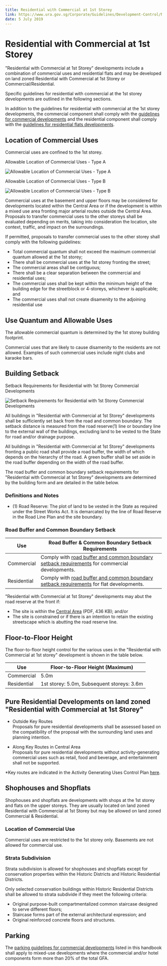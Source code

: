 ```yaml
---
title: Residential with Commercial at 1st Storey
link: https://www.ura.gov.sg/Corporate/Guidelines/Development-Control/Non-Residential/Commercial/Residential-1st
date: 5 July 2019
---
```


# Residential with Commercial at 1st Storey

"Residential with Commercial at 1st Storey" developments include a combination of commercial uses and residential flats and may be developed on land zoned Residential with Commercial at 1st Storey or Commercial/Residential.

Specific guidelines for residential with commercial at the 1st storey developments are outlined in the following sections.

In addition to the guidelines for residential with commercial at the 1st storey developments, the commercial component shall comply with the [guidelines for commercial developments](https://www.ura.gov.sg/Corporate/Guidelines/Development-Control/Non-Residential/Commercial) and the residential component shall comply with the [guidelines for residential flats developments](https://www.ura.gov.sg/Corporate/Guidelines/Development-Control/Residential/Flats-Condominiums).

## Location of Commercial Uses

Commercial uses are confined to the 1st storey.

Allowable Location of Commercial Uses - Type A

![Allowable Location of Commercial Uses - Type A](https://www.ura.gov.sg/-/media/Corporate/Guidelines/Development-control/Commercial/RC02_Location_commercial_uses_A.jpeg?h=100%25&w=100%25)

Allowable Location of Commercial Uses - Type B

![Allowable Location of Commercial Uses - Type B](https://www.ura.gov.sg/-/media/Corporate/Guidelines/Development-control/Commercial/RC03_Location_commercial_uses_B.jpeg?h=100%25&w=100%25)

Commercial uses at the basement and upper floors may be considered for developments located within the Central Area or if the development is within a mixed use area fronting major arterial routes outside the Central Area. Proposals to transfer commercial uses to the other storeys shall be evaluated depending on merits, taking into consideration the location, site context, traffic, and impact on the surroundings.

If permitted, proposals to transfer commercial uses to the other storey shall comply with the following guidelines:

- Total commercial quantum shall not exceed the maximum commercial quantum allowed at the 1st storey;
- There shall be commercial uses at the 1st storey fronting the street;
- The commercial areas shall be contiguous;
- There shall be a clear separation between the commercial and residential uses;
- The commercial uses shall be kept within the minimum height of the building edge for the streetblock or 4-storeys, whichever is applicable; and
- The commercial uses shall not create disamenity to the adjoining residential use

## Use Quantum and Allowable Uses

The allowable commercial quantum is determined by the 1st storey building footprint.

Commercial uses that are likely to cause disamenity to the residents are not allowed. Examples of such commercial uses include night clubs and karaoke bars.

## Building Setback

Setback Requirements for Residential with 1st Storey Commercial Developments

![Setback Requirements for Residential with 1st Storey Commercial Developments](https://www.ura.gov.sg/-/media/Corporate/Guidelines/Development-control/Commercial/RC01_Resi_first_storey_com_Setbacks.jpg?h=100%25&w=100%25)

All buildings in "Residential with Commercial at 1st Storey" developments shall be sufficiently set back from the road and common boundary. The setback distance is measured from the road reserve(1) line or boundary line to the external wall of the buildings, excluding land to be vested to the State for road and/or drainage purpose.

All buildings in "Residential with Commercial at 1st Storey" developments fronting a public road shall provide a road buffer, the width of which depends on the hierarchy of the road. A green buffer shall be set aside in the road buffer depending on the width of the road buffer.

The road buffer and common boundary setback requirements for "Residential with Commercial at 1st Storey" developments are determined by the building form and are detailed in the table below.

### Definitions and Notes

- (1) Road Reserve: The plot of land to be vested in the State as required under the Street Works Act. It is demarcated by the line of Road Reserve in the Road Line Plan and the site boundary.

### Road Buffer and Common Boundary Setback

| Use         | Road Buffer & Common Boundary Setback Requirements                                                                                                                                                           |
| ----------- | ------------------------------------------------------------------------------------------------------------------------------------------------------------------------------------------------------------ |
| Commercial  | Comply with [road buffer and common boundary setback requirements](https://www.ura.gov.sg/Corporate/Guidelines/Development-Control/Non-Residential/Commercial/Building-Setback) for commercial developments. |
| Residential | Comply with [road buffer and common boundary setback requirements](https://www.ura.gov.sg/Corporate/Guidelines/Development-Control/Residential/Flats-Condominiums/Setback) for flat developments.            |

"Residential with Commercial at 1st Storey" developments may abut the road reserve at the front if:

- The site is within the [Central Area](https://www.ura.gov.sg/-/media/Corporate/Guidelines/Development-control/Flats-Condominiums/Central_Area_Map.pdf) (PDF, 436 KB); and/or
- The site is constrained or if there is an intention to retain the existing streetscape which is abutting the road reserve line.

## Floor-to-Floor Height

The floor-to-floor height control for the various uses in the "Residential with Commercial at 1st storey" development is shown in the table below.

| Use         | Floor-to-Floor Height (Maximum)            |
| ----------- | ------------------------------------------ |
| Commercial  | 5.0m                                       |
| Residential | 1st storey: 5.0m, Subsequent storeys: 3.6m |

## Pure Residential Developments on land zoned "Residential with Commercial at 1st Storey"

- Outside Key Routes  
  Proposals for pure residential developments shall be assessed based on the compatibility of the proposal with the surrounding land uses and planning intention.

- Along Key Routes in Central Area  
  Proposals for pure residential developments without activity-generating commercial uses such as retail, food and beverage, and entertainment shall not be supported.

\*Key routes are indicated in the Activity Generating Uses Control Plan [here](https://www.ura.gov.sg/Corporate/Planning/Master-Plan/Control-Plans).

## Shophouses and Shopflats

Shophouses and shopflats are developments with shops at the 1st storey and flats on the upper storeys. They are usually located on land zoned Residential with Commercial at 1st Storey but may be allowed on land zoned Commercial & Residential.

### Location of Commercial Use

Commercial uses are restricted to the 1st storey only. Basements are not allowed for commercial use.

### Strata Subdivision

Strata subdivision is allowed for shophouses and shopflats except for conservation properties within the Historic Districts and Historic Residential Districts.

Only selected conservation buildings within Historic Residential Districts shall be allowed to strata subdivide if they meet the following criteria:

- Original purpose-built compartmentalized common staircase designed to serve different floors;
- Staircase forms part of the external architectural expression; and
- Original reinforced concrete floors and structures.

## Parking

The [parking guidelines for commercial developments](https://www.ura.gov.sg/Corporate/Guidelines/Development-Control/Non-Residential/Commercial/Parking/Car-Parking) listed in this handbook shall apply to mixed-use developments where the commercial and/or hotel components form more than 20% of the total GFA.
